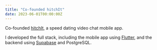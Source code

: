 ```yaml
---
title: "Co-founded hitchIt"
date: 2023-06-01T00:00:00Z
---
```


Co-founded [hitchIt](https://hitchit.app/), a speed dating video chat mobile app.

I developed the full stack, including the mobile app using [Flutter](https://flutter.dev/), and the backend using [Supabase](https://supabase.com/) and PostgreSQL.